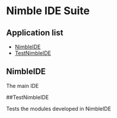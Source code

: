 # Nimble IDE Suite

## Application list

* [NimbleIDE](#nimbleide) 
* [TestNimbleIDE](#testnimbleide)


## NimbleIDE

The main IDE

##TestNimbleIDE

Tests the modules developed in NimbleIDE

